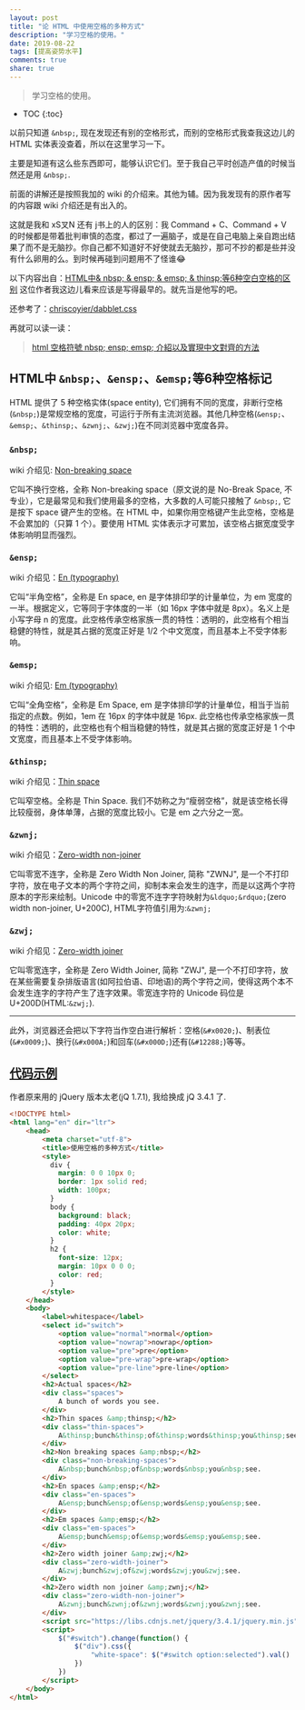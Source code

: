 ```yaml
---
layout: post
title: "论 HTML 中使用空格的多种方式"
description: "学习空格的使用。"
date: 2019-08-22
tags: [提高姿势水平]
comments: true
share: true
---
```


> 学习空格的使用。

* TOC
{:toc}


以前只知道 `&nbsp;`, 现在发现还有别的空格形式，而别的空格形式我查我这边儿的 HTML 实体表没查着，所以在这里学习一下。 

主要是知道有这么些东西即可，能够认识它们。至于我自己平时创造产值的时候当然还是用 `&nbsp;`.

前面的讲解还是按照我加的 wiki 的介绍来。其他为辅。因为我发现有的原作者写的内容跟 wiki 介绍还是有出入的。

这就是我和 xS叉N 还有 j书上的人的区别：我 Command + C、Command + V 的时候都是带着批判审慎的态度，都过了一遍脑子，或是在自己电脑上亲自跑出结果了而不是无脑抄。你自己都不知道好不好使就去无脑抄，那可不抄的都是些并没有什么卵用的么。到时候再碰到问题用不了怪谁😂

以下内容出自：[HTML中& nbsp; & ensp; & emsp; & thinsp;等6种空白空格的区别](https://www.weibo.com/p/23041873db88b40102xxyp?mod=zwenzhang&sudaref=www.google.com&display=0&retcode=6102) 这位作者我这边儿看来应该是写得最早的。就先当是他写的吧。

还参考了：[chriscoyier/dabblet.css](https://gist.github.com/chriscoyier/1708215)

再就可以读一读：

> [html 空格符號 nbsp; ensp; emsp; 介紹以及實現中文對齊的方法](https://www.itread01.com/p/638438.html)


## HTML中 <code>&amp;nbsp;</code>、<code>&amp;ensp;</code>、<code>&amp;emsp;</code>等6种空格标记


HTML 提供了 5 种空格实体(space entity), 它们拥有不同的宽度，非断行空格(`&nbsp;`)是常规空格的宽度，可运行于所有主流浏览器。其他几种空格(`&ensp;`、`&emsp;`、`&thinsp;`、`&zwnj;`、`&zwj;`)在不同浏览器中宽度各异。

### <code>&amp;nbsp;</code>  

wiki 介绍见: [Non-breaking space](https://en.wikipedia.org/wiki/Non-breaking_space)

它叫不换行空格，全称 Non-breaking space（原文说的是 No-Break Space, 不专业），它是最常见和我们使用最多的空格，大多数的人可能只接触了 `&nbsp;`, 它是按下 space 键产生的空格。在 HTML 中，如果你用空格键产生此空格，空格是不会累加的（只算 1 个）。要使用 HTML 实体表示才可累加，该空格占据宽度受字体影响明显而强烈。 


### <code>&amp;ensp;</code> 

wiki 介绍见：[En (typography)](https://en.wikipedia.org/wiki/En_(typography))

它叫“半角空格”，全称是 En space, en 是字体排印学的计量单位，为 em 宽度的一半。根据定义，它等同于字体度的一半（如 16px 字体中就是 8px）。名义上是小写字母 n 的宽度。此空格传承空格家族一贯的特性：透明的，此空格有个相当稳健的特性，就是其占据的宽度正好是 1/2 个中文宽度，而且基本上不受字体影响。


### <code>&amp;emsp;</code>

wiki 介绍见: [Em (typography)](https://en.wikipedia.org/wiki/Em_(typography))


它叫“全角空格”，全称是 Em Space, em 是字体排印学的计量单位，相当于当前指定的点数。例如，1em 在 16px 的字体中就是 16px. 此空格也传承空格家族一贯的特性：透明的，此空格也有个相当稳健的特性，就是其占据的宽度正好是 1 个中文宽度，而且基本上不受字体影响。


### <code>&amp;thinsp;</code>

wiki 介绍见：[Thin space](https://en.wikipedia.org/wiki/Thin_space)

它叫窄空格。全称是 Thin Space. 我们不妨称之为“瘦弱空格”，就是该空格长得比较瘦弱，身体单薄，占据的宽度比较小。它是 em 之六分之一宽。

### <code>&amp;zwnj;</code>


wiki 介绍见：[Zero-width non-joiner](https://en.wikipedia.org/wiki/Zero-width_non-joiner)

它叫零宽不连字，全称是 Zero Width Non Joiner, 简称 "ZWNJ", 是一个不打印字符，放在电子文本的两个字符之间，抑制本来会发生的连字，而是以这两个字符原本的字形来绘制。Unicode 中的零宽不连字字符映射为`&ldquo;&rdquo;`(zero width non-joiner, U+200C), HTML字符值引用为:`&zwnj;‍` 

### <code>&amp;zwj;</code>

wiki 介绍见：[Zero-width joiner](https://en.wikipedia.org/wiki/Zero-width_joiner)

它叫零宽连字，全称是 Zero Width Joiner, 简称 "ZWJ", 是一个不打印字符，放在某些需要复杂排版语言(如阿拉伯语、印地语)的两个字符之间，使得这两个本不会发生连字的字符产生了连字效果。零宽连字符的 Unicode 码位是 U+200D(HTML:`&zwj;`).

---

此外，浏览器还会把以下字符当作空白进行解析：空格(`&#x0020;`)、制表位(`&#x0009;`)、换行(`&#x000A;`)和回车(`&#x000D;`)还有(`&#12288;`)等等。 


## [代码示例](https://gist.github.com/chriscoyier/1708215)


作者原来用的 jQuery 版本太老(jQ 1.7.1), 我给换成 jQ 3.4.1 了.


```html
<!DOCTYPE html>
<html lang="en" dir="ltr">
    <head>
        <meta charset="utf-8">
        <title>使用空格的多种方式</title>
        <style>
          div {
            margin: 0 0 10px 0;
            border: 1px solid red;
            width: 100px;
          }
          body {
            background: black;
            padding: 40px 20px;
            color: white;
          }
          h2 {
            font-size: 12px;
            margin: 10px 0 0 0;
            color: red;
          }
        </style>
    </head>
    <body>
        <label>whitespace</label>
        <select id="switch">
          	<option value="normal">normal</option>
          	<option value="nowrap">nowrap</option>
          	<option value="pre">pre</option>
          	<option value="pre-wrap">pre-wrap</option>
          	<option value="pre-line">pre-line</option>
        </select>
        <h2>Actual spaces</h2>
        <div class="spaces">
            A bunch of words you see.
        </div>
        <h2>Thin spaces &amp;thinsp;</h2>
        <div class="thin-spaces">
            A&thinsp;bunch&thinsp;of&thinsp;words&thinsp;you&thinsp;see.
        </div>
        <h2>Non breaking spaces &amp;nbsp;</h2>
        <div class="non-breaking-spaces">
            A&nbsp;bunch&nbsp;of&nbsp;words&nbsp;you&nbsp;see.
        </div>
        <h2>En spaces &amp;ensp;</h2>
        <div class="en-spaces">
            A&ensp;bunch&ensp;of&ensp;words&ensp;you&ensp;see.
        </div>
        <h2>Em spaces &amp;emsp;</h2>
        <div class="em-spaces">
            A&emsp;bunch&emsp;of&emsp;words&emsp;you&emsp;see.
        </div>
        <h2>Zero width joiner &amp;zwj;</h2>
        <div class="zero-width-joiner">
            A&zwj;bunch&zwj;of&zwj;words&zwj;you&zwj;see.
        </div>
        <h2>Zero width non joiner &amp;zwnj;</h2>
        <div class="zero-width-non-joiner">
            A&zwnj;bunch&zwnj;of&zwnj;words&zwnj;you&zwnj;see.
        </div>
        <script src="https://libs.cdnjs.net/jquery/3.4.1/jquery.min.js"></script>
        <script>
            $("#switch").change(function() {
                $("div").css({
                    "white-space": $("#switch option:selected").val()
                })
            })
        </script>
    </body>
</html>

```
